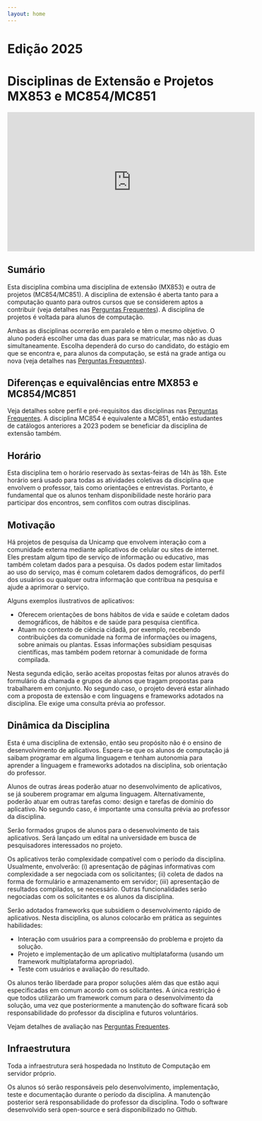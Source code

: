 ```yaml
---
layout: home
---
```


<h1>Edição 2025</h1>

# Disciplinas de Extensão e Projetos MX853 e MC854/MC851

<iframe width="560" height="315" src="https://www.youtube.com/embed/3BVqGj5KzXE?si=yiJCYeS-NbLJrJ3G" title="YouTube video player" frameborder="0" allow="accelerometer; autoplay; clipboard-write; encrypted-media; gyroscope; picture-in-picture; web-share" referrerpolicy="strict-origin-when-cross-origin" allowfullscreen></iframe>

## Sumário

Esta disciplina combina uma disciplina de extensão (MX853) e outra de projetos (MC854/MC851). A disciplina de extensão é aberta tanto para a computação quanto para outros cursos que se considerem aptos a contribuir (veja detalhes nas [Perguntas Frequentes](faq.md)). A disciplina de projetos é voltada para alunos de computação.

Ambas as disciplinas ocorrerão em paralelo e têm o mesmo objetivo. O aluno poderá escolher uma das duas para se matricular, mas não as duas simultaneamente. Escolha dependerá do curso do candidato, do estágio em que se encontra e, para alunos da computação, se está na grade antiga ou nova (veja detalhes nas [Perguntas Frequentes](faq.md)).

## Diferenças e equivalências entre MX853 e MC854/MC851

Veja detalhes sobre perfil e pré-requisitos das disciplinas nas [Perguntas Frequentes](faq.md). A disciplina MC854 é equivalente a MC851, então estudantes de catálogos anteriores a 2023 podem se beneficiar da disciplina de extensão também.

## Horário

Esta disciplina tem o horário reservado às sextas-feiras de 14h às 18h. Este horário será usado para todas as atividades coletivas da disciplina que envolvem o professor, tais como orientações e entrevistas. Portanto, é fundamental que os alunos tenham disponibilidade neste horário para participar dos encontros, sem conflitos com outras disciplinas.

## Motivação

Há projetos de pesquisa da Unicamp que envolvem interação com a comunidade externa mediante aplicativos de celular ou sites de internet. Eles prestam algum tipo de serviço de informação ou educativo, mas também coletam dados para a pesquisa. Os dados podem estar limitados ao uso do serviço, mas é comum coletarem dados demográficos, do perfil dos usuários ou qualquer outra informação que contribua na pesquisa e ajude a aprimorar o serviço.

Alguns exemplos ilustrativos de aplicativos:

* Oferecem orientações de bons hábitos de vida e saúde e coletam dados demográficos, de hábitos e de saúde para pesquisa científica.
* Atuam no contexto de ciência cidadã, por exemplo, recebendo contribuições da comunidade na forma de informações ou imagens, sobre animais ou plantas. Essas informações subsidiam pesquisas científicas, mas também podem retornar à comunidade de forma compilada.

Nesta segunda edição, serão aceitas propostas feitas por alunos através do formulário da chamada e grupos de alunos que tragam propostas para trabalharem em conjunto. No segundo caso, o projeto deverá estar alinhado com a proposta de extensão e com linguagens e frameworks adotados na disciplina. Ele exige uma consulta prévia ao professor.

## Dinâmica da Disciplina

Esta é uma disciplina de extensão, então seu propósito não é o ensino de desenvolvimento de aplicativos.  Espera-se que os alunos de computação já saibam programar em alguma linguagem e tenham autonomia para aprender a linguagem e frameworks adotados na disciplina, sob orientação do professor.

Alunos de outras áreas poderão atuar no desenvolvimento de aplicativos, se já souberem programar em alguma linguagem. Alternativamente, poderão atuar em outras tarefas como: design e tarefas de domínio do aplicativo. No segundo caso, é importante uma consulta prévia ao professor da disciplina.

Serão formados grupos de alunos para o desenvolvimento de tais aplicativos. Será lançado um edital na universidade em busca de pesquisadores interessados no projeto.

Os aplicativos terão complexidade compatível com o período da disciplina. Usualmente, envolverão: (i) apresentação de páginas informativas com complexidade a ser negociada com os solicitantes; (ii) coleta de dados na forma de formulário e armazenamento em servidor; (iii) apresentação de resultados compilados, se necessário. Outras funcionalidades serão negociadas com os solicitantes e os alunos da disciplina.

Serão adotados frameworks que subsidiem o desenvolvimento rápido de aplicativos.
Nesta disciplina, os alunos colocarão em prática as seguintes habilidades:

* Interação com usuários para a compreensão do problema e projeto da solução.
* Projeto e implementação de um aplicativo multiplataforma (usando um framework multiplataforma apropriado).
* Teste com usuários e avaliação do resultado.

Os alunos terão liberdade para propor soluções além das que estão aqui especificadas em comum acordo com os solicitantes. A única restrição é que todos utilizarão um framework comum para o desenvolvimento da solução, uma vez que posteriormente a manutenção do software ficará sob responsabilidade do professor da disciplina e futuros voluntários.

Vejam detalhes de avaliação nas [Perguntas Frequentes](faq.md).

## Infraestrutura

Toda a infraestrutura será hospedada no Instituto de Computação em servidor próprio.

Os alunos só serão responsáveis pelo desenvolvimento, implementação, teste e documentação durante o período da disciplina. A manutenção posterior será responsabilidade do professor da disciplina. Todo o software desenvolvido será open-source e será disponibilizado no Github.
